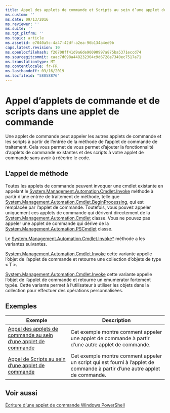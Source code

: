 ```yaml
---
title: Appel des applets de commande et Scripts au sein d’une applet de commande | Microsoft Docs
ms.custom: ''
ms.date: 09/13/2016
ms.reviewer: ''
ms.suite: ''
ms.tgt_pltfrm: ''
ms.topic: article
ms.assetid: e7040a5c-4a47-42df-a2ea-96b134a4ed9b
caps.latest.revision: 10
ms.openlocfilehash: f20708ff41d9a6de90090997a875ba5371eccd74
ms.sourcegitcommit: caac7d098a448232304c9d6728e7340ec7517a71
ms.translationtype: MT
ms.contentlocale: fr-FR
ms.lasthandoff: 03/16/2019
ms.locfileid: "58058876"
---
```

# <a name="invoking-cmdlets-and-scripts-within-a-cmdlet"></a>Appel d’applets de commande et de scripts dans une applet de commande

Une applet de commande peut appeler les autres applets de commande et les scripts à partir de l’entrée de la méthode de l’applet de commande de traitement. Cela vous permet de vous permet d’ajouter la fonctionnalité d’applets de commande existantes et des scripts à votre applet de commande sans avoir à réécrire le code.

## <a name="the-invoke-method"></a>L’appel de méthode

Toutes les applets de commande peuvent invoquer une cmdlet existante en appelant le [System.Management.Automation.Cmdlet.Invoke](/dotnet/api/System.Management.Automation.Cmdlet.Invoke) méthode à partir d’une entrée de traitement de méthode, telle que [ System.Management.Automation.Cmdlet.BeginProcessing](/dotnet/api/System.Management.Automation.Cmdlet.BeginProcessing), qui est remplacée par l’applet de commande. Toutefois, vous pouvez appeler uniquement ces applets de commande qui dérivent directement de la [System.Management.Automation.Cmdlet](/dotnet/api/System.Management.Automation.Cmdlet) classe. Vous ne pouvez pas appeler une applet de commande qui dérive de la [System.Management.Automation.PSCmdlet](/dotnet/api/System.Management.Automation.PSCmdlet) classe.

Le [System.Management.Automation.Cmdlet.Invoke*](/dotnet/api/System.Management.Automation.Cmdlet.Invoke) méthode a les variantes suivantes.

[System.Management.Automation.Cmdlet.Invoke](/dotnet/api/System.Management.Automation.Cmdlet.Invoke) cette variante appelle l’objet de l’applet de commande et retourne une collection d’objets de type « T ».

[System.Management.Automation.Cmdlet.Invoke](/dotnet/api/System.Management.Automation.Cmdlet.Invoke) cette variante appelle l’objet de l’applet de commande et retourne un emumerator fortement typée. Cette variante permet à l’utilisateur à utiliser les objets dans la collection pour effectuer des opérations personnalisées.

## <a name="examples"></a>Exemples

|Exemple|Description|
|-------------|-----------------|
|[Appel des applets de commande au sein d’une applet de commande](./how-to-invoke-a-cmdlet-from-within-a-cmdlet.md)|Cet exemple montre comment appeler une applet de commande à partir d’une autre applet de commande.|
|[Appel de Scripts au sein d’une applet de commande](./how-to-invoke-scripts-within-a-cmdlet.md)|Cet exemple montre comment appeler un script qui est fourni à l’applet de commande à partir d’une autre applet de commande.|

## <a name="see-also"></a>Voir aussi

[Écriture d’une applet de commande Windows PowerShell](./writing-a-windows-powershell-cmdlet.md)

